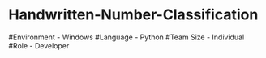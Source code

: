# Handwritten-Number-Classification
#Environment	- Windows
#Language	-  Python
#Team Size - Individual
#Role - Developer
